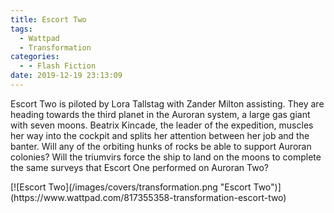 ```yaml
---
title: Escort Two
tags:
  - Wattpad
  - Transformation
categories:
  - - Flash Fiction
date: 2019-12-19 23:13:09
---
```


Escort Two is piloted by Lora Tallstag with Zander Milton assisting. They are heading towards the third planet in the Auroran system, a large gas giant with seven moons. Beatrix Kincade, the leader of the expedition, muscles her way into the cockpit and splits her attention between her job and the banter.<!-- more --> Will any of the orbiting hunks of rocks be able to support Auroran colonies? Will the triumvirs force the ship to land on the moons to complete the same surveys that Escort One performed on Auroran Two?

<div class="center">[![Escort Two](/images/covers/transformation.png "Escort Two")](https://www.wattpad.com/817355358-transformation-escort-two)</div>